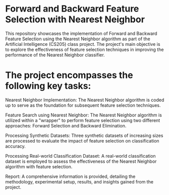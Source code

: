 # Forward and Backward Feature Selection with Nearest Neighbor
This repository showcases the implementation of Forward and Backward Feature Selection using the Nearest Neighbor algorithm as part of the Artificial Intelligence (CS205) class project. The project's main objective is to explore the effectiveness of feature selection techniques in improving the performance of the Nearest Neighbor classifier.

# The project encompasses the following key tasks:

Nearest Neighbor Implementation: The Nearest Neighbor algorithm is coded up to serve as the foundation for subsequent feature selection techniques.

Feature Search using Nearest Neighbor: The Nearest Neighbor algorithm is utilized within a "wrapper" to perform feature selection using two different approaches: Forward Selection and Backward Elimination.

Processing Synthetic Datasets: Three synthetic datasets of increasing sizes are processed to evaluate the impact of feature selection on classification accuracy.

Processing Real-world Classification Dataset: A real-world classification dataset is employed to assess the effectiveness of the Nearest Neighbor algorithm with feature selection.

Report: A comprehensive information is provided, detailing the methodology, experimental setup, results, and insights gained from the project.
